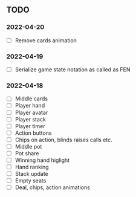 


## TODO

### 2022-04-20

- [ ] Remove cards animation

### 2022-04-19

- [ ] Serialize game state notation as called as FEN

### 2022-04-18

- [ ] Middle cards
- [ ] Player hand
- [ ] Player avatar
- [ ] Player stack
- [ ] Player timer
- [ ] Action buttons
- [ ] Chips on action, blinds raises calls etc.
- [ ] Middle pot
- [ ] Pot share
- [ ] Winning hand higlight
- [ ] Hand ranking
- [ ] Stack update
- [ ] Empty seats
- [ ] Deal, chips, action animations
